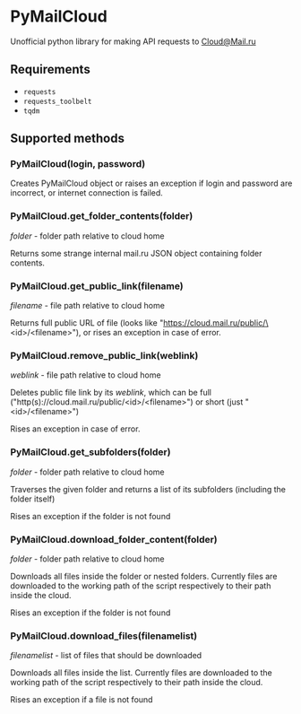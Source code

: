 # PyMailCloud
Unofficial python library for making API requests to [Cloud@Mail.ru](http://cloud.mail.ru/)

## Requirements
* `requests`
* `requests_toolbelt`
* `tqdm`
## Supported methods

### PyMailCloud(login, password)
Creates PyMailCloud object or raises an exception if login and password are incorrect, or internet connection is failed.

### PyMailCloud.get_folder_contents(folder)
*folder* - folder path relative to cloud home

Returns some strange internal mail.ru JSON object containing folder contents.

### PyMailCloud.get_public_link(filename)
*filename* - file path relative to cloud home

Returns full public URL of file (looks like "https://cloud.mail.ru/public/\<id\>/<filename\>"), or rises an exception in case of error.

### PyMailCloud.remove_public_link(weblink)
*weblink* - file path relative to cloud home

Deletes public file link by its *weblink*, which can be full ("http(s)://cloud.mail.ru/public/\<id\>/\<filename\>") or short (just "\<id\>/\<filename\>")

Rises an exception in case of error.

### PyMailCloud.get_subfolders(folder)
*folder* - folder path relative to cloud home

Traverses the given folder and returns a list of its subfolders (including the folder itself)

Rises an exception if the folder is not found

### PyMailCloud.download_folder_content(folder)
*folder* - folder path relative to cloud home

Downloads all files inside the folder or nested folders. Currently files are downloaded to the working path of the script respectively to their path inside the cloud.

Rises an exception if the folder is not found

### PyMailCloud.download_files(filenamelist)
*filenamelist* - list of files that should be downloaded

Downloads all files inside the list. Currently files are downloaded to the working path of the script respectively to their path inside the cloud.

Rises an exception if a file is not found
